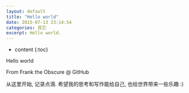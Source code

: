 ```yaml
---
layout: default
title: "Hello world"
date: 2015-07-13 23:14:54
categories: 其它
excerpt: Hello world.
---
```



* content
{:toc}

Hello world

From Frank the Obscure @ GitHub

从这里开始, 记录点滴. 希望我的思考和写作能给自己, 也给世界带来一些乐趣 :)